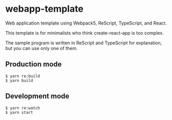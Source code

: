 # webapp-template

Web application template using Webpack5, ReScript, TypeScript, and React.

This template is for minimalists who think create-react-app is too
complex.

The sample program is written in ReScript and TypeScript for explanation,
but you can use only one of them.


## Production mode

```
$ yarn re:build
$ yarn build
```


## Development mode

```
$ yarn re:watch
$ yarn start
```
